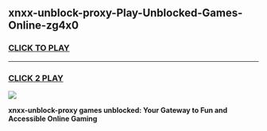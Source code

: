 
## xnxx-unblock-proxy-Play-Unblocked-Games-Online-zg4x0
<h3>
<a href="https://premium76.site?title=xnxx-unblock-proxy&ref=25A">CLICK TO PLAY</a></h3>
<hr>

<h3>
<a href="https://premium76.site?title=xnxx-unblock-proxy&ref=25A">CLICK 2 PLAY</a>
  
</h3>

<a href="https://premium76.site?title=xnxx-unblock-proxy&ref=25A"><img src="https://clearcache.store/games.png"></a>


**xnxx-unblock-proxy games unblocked: Your Gateway to Fun and Accessible Online Gaming**
